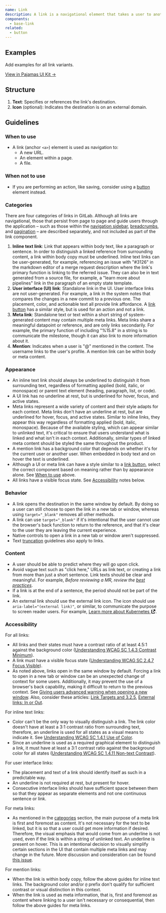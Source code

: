 ```yaml
---
name: Link
description: A link is a navigational element that takes a user to another URL, an element within a page, or a file.
components:
  - base-link
related:
  - button
---
```


## Examples

<story-viewer component="base-link" story="default-link" title="Link"></story-viewer>

<todo>Add examples for all link variants.</todo>

[View in Pajamas UI Kit →](https://www.figma.com/file/qEddyqCrI7kPSBjGmwkZzQ/%F0%9F%93%99-Component-library?type=design&node-id=81916-116837&mode=design)

## Structure

<figure-img alt="Numbered diagram of a link structure" label="Link structure" src="/img/link-structure.svg"></figure-img>

1. **Text**: Specifies or references the link's destination.
1. **Icon** (optional): Indicates the destination is on an external domain.

## Guidelines

### When to use

- A link (anchor `<a>`) element is used as navigation to:
  - A new URL.
  - An element within a page.
  - A file.

### When not to use

- If you are performing an action, like saving, consider using a [button](/components/button) element instead.

### Categories

There are four categories of links in GitLab. Although all links are navigational, those that persist from page to page and guide users through the application – such as those within the [navigation sidebar](/usability/navigation-sidebar), [breadcrumbs](/components/breadcrumb), and [pagination](/components/pagination) – are described separately, and not included as part of the link component.

1. **Inline text link**: Link that appears within body text, like a paragraph or sentence. In order to distinguish a linked reference from surrounding content, a link within body copy must be underlined. Inline text links can be user-generated, for example, referencing an issue with "#3126" in the markdown editor of a merge request description where the link's primary function is linking to the referred issue. They can also be in text generated from a source file, for example, a "learn more about pipelines" link in the paragraph of an empty state template.
1. **User interface (UI) link**: Standalone link in the UI. User interface links are not user-generated. For example, a link in the system notes that compares the changes in a new commit to a previous one. The placement, color, and actionable text all provide link affordance. A [link button](/components/button#variants) has a similar style, but is used for an action and not a link.
1. **Meta link**: Standalone text or text within a short string of system-generated content may contain multiple meta links. Meta links share a meaningful datapoint or reference, and are only links secondarily. For example, the primary function of including "%15.8" in a string is to communicate the milestone, though it can also link to more information about it.
1. **Mention**: Indicates when a user is "@" mentioned in the content. The username links to the user's profile. A mention link can be within body or meta content.

### Appearance

- An inline text link should always be underlined to distinguish it from surrounding text, regardless of formatting applied (bold, italic, or monospace) or parent text element (heading, paragraph, list, or code).
- A UI link has no underline at rest, but is underlined for hover, focus, and active states.
- Meta links represent a wide variety of content and their style adapts for each context. Meta links don't have an underline at rest, but are underlined for hover, focus, and active states. Similar to inline links, they appear this way regardless of formatting applied (bold, italic, monospace). Because of the available styling, which can appear similar to unlinked text, it's critical to ensure that users understand what is linked and what isn't in each context. Additionally, similar types of linked meta content should be styled the same throughout the product.
- A mention link has a background color that depends on whether it's for the current user or another user. When embedded in body text and on hover the text is underlined.
- Although a UI or meta link can have a style similar to a [link button](/components/button#variants), select the correct component based on meaning rather than by appearance alone. See [When to use](#when-to-use) above.
- All links have a visible focus state. See [Accessibility](#accessibility) notes below.

### Behavior

- A link opens the destination in the same window by default. By doing so a user can still choose to open the link in a new tab or window, whereas using `target="_blank"` removes all other methods.
- A link can use `target="_blank"` if it's intentional that the user cannot use the browser's back function to return to the reference, and that it's clear to the user they are leaving the current experience.
- Native controls to open a link in a new tab or window aren't suppressed.
- Text [truncation](/product-foundations/layout#truncation) guidelines also apply to links.

### Content

- A user should be able to predict where they will go upon click.
- Avoid vague text such as "click here," URLs as link text, or creating a link from more than just a short sentence. Link texts should be clear and meaningful. For example, _Before reviewing a MR, review the [best practices](/accessibility/best-practices/)_.
- If a link is at the end of a sentence, the period should not be part of the link.
- An external link should use the external link icon. The icon should use `aria-label="(external link)"`, or similar, to communicate the purpose to screen reader users. For example, <a href="#" class="gl-link gl-font-style-italic">Learn more about Kubernetes <svg xmlns="http://www.w3.org/2000/svg" width="16" height="16" viewBox="0 0 16 16" style="vertical-align: text-bottom" role="img" aria-label="(external link)">
  <path fill="#000000" fill-rule="evenodd" d="M5,2 C5.55228,2 6,2.44772 6,3 C6,3.55228 5.55228,4 5,4 L4,4 L4,12 L12,12 L12,11 C12,10.4477 12.4477,10 13,10 C13.5523,10 14,10.4477 14,11 L14,12 C14,13.1046 13.1046,14 12,14 L4,14 C2.89543,14 2,13.1046 2,12 L2,4 C2,2.89543 2.89543,2 4,2 L5,2 Z M15,1 L15,5.99814453 C15,6.55043453 14.5523,6.99814453 14,6.99814453 C13.4477,6.99814453 13,6.55043453 13,5.99814453 L13,4.41419 L8.71571,8.69846 C8.32519,9.08899 7.69202,9.08899 7.3015,8.69846 C6.91097,8.30794 6.91097,7.67477 7.3015,7.28425 L11.5858,3 L9.99619141,3 C9.44391141,3 8.99619141,2.55228 8.99619141,2 C8.99619141,1.44772 9.44391141,1 9.99619141,1 L15,1 Z" style="fill: currentColor;"></path></svg></a>.

### Accessibility

For all links:

- All links and their states must have a contrast ratio of at least 4.5:1 against the background color ([Understanding WCAG SC 1.4.3 Contrast Minimum](https://www.w3.org/WAI/WCAG21/Understanding/contrast-minimum.html)).
- A link must have a visible focus state ([Understanding WCAG SC 2.4.7 Focus Visible](https://www.w3.org/WAI/WCAG21/Understanding/focus-visible.html)).
- As noted above, links open in the same window by default. Forcing a link to open in a new tab or window can be an unexpected change of context for some users. Additionally, it may prevent the use of a browser's back capability, making it difficult to return to the previous context. See [Giving users advanced warning when opening a new window](https://www.w3.org/TR/WCAG20-TECHS/G201.html). Also, consider these articles: [Link Targets and 3.2.5](https://adrianroselli.com/2020/02/link-targets-and-3-2-5.html), [External links: In or Out](https://www.digitala11y.com/external-links-in-or-out/).

For inline text links:

- Color can't be the only way to visually distinguish a link. The link color doesn't have at least a 3:1 contrast ratio from surrounding text, therefore, an underline is used for all states as a visual means to indicate it. See [Understanding WCAG SC 1.4.1 Use of Color](https://www.w3.org/WAI/WCAG21/Understanding/use-of-color.html).
- Since an underline is used as a required graphical element to distinguish a link, it must have at least a 3:1 contrast ratio against the background color for all states ([Understanding WCAG SC 1.4.11 Non-text Contrast](https://www.w3.org/TR/WCAG21/#non-text-contrast)).

For user interface links:

- The placement and text of a link should identify itself as such in a predictable way.
- An underline is not required at rest, but present for hover.
- Consecutive interface links should have sufficient space between them so that they appear as separate elements and not one continuous sentence or link.

For meta links:

- As mentioned in the [categories](#categories) section, the main purpose of a meta link is first and foremost as content. It's not necessary for the text to be linked, but it is so that a user could get more information if desired. Therefore, the visual emphasis that would come from an underline is not used, even if the link is within a string of unlinked text. An underline is present on hover. This is an intentional decision to visually simplify certain sections in the UI that contain multiple meta links and may change in the future. More discussion and consideration can be found [this issue](https://gitlab.com/gitlab-org/gitlab-services/design.gitlab.com/-/issues/1266).

For mention links:

- When the link is within body copy, follow the above guides for inline text links. The background color and/or `@` prefix don't qualify for sufficient contrast or visual distinction in this context.
- When the link is used as meta information, that is, first and foremost as content where linking to a user isn't necessary or consequential, then follow the above guides for meta links.
